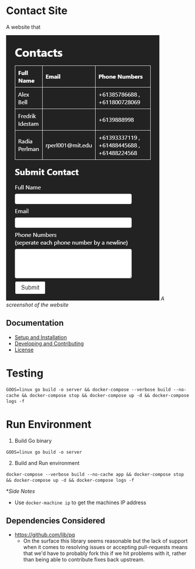# Contact Site

A website that 

![A screenshot of the main page that exists in this project](docs/en/images/screen1.png)
*A screenshot of the website*

## Documentation

* [Setup and Installation](docs/en/SETUP_AND_INSTALLATION.md)
* [Developing and Contributing](docs/en/DEVELOPING_AND_CONTRIBUTING.md)
* [License](LICENSE.md)

# Testing

```
GOOS=linux go build -o server && docker-compose --verbose build --no-cache && docker-compose stop && docker-compose up -d && docker-compose logs -f
```

# Run Environment

1) Build Go binary
```
GOOS=linux go build -o server
```

2) Build and Run environment
```
docker-compose --verbose build --no-cache app && docker-compose stop && docker-compose up -d && docker-compose logs -f
```

**Side Notes*

* Use `docker-machine ip` to get the machines IP address

## Dependencies Considered

- https://github.com/lib/pq
	- On the surface this library seems reasonable but the lack of support when it comes to resolving issues or accepting pull-requests means that we'd have to probably fork this if we hit problems with it, rather than being able to contribute fixes back upstream.
